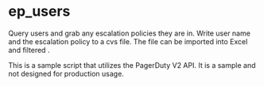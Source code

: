 # ep_users
Query users and grab any escalation policies they are in. Write user name and the escalation policy to a cvs file. The file can be imported into Excel and filtered .

This is a sample script that utilizes the PagerDuty V2 API. It is a sample and not designed for production usage.
